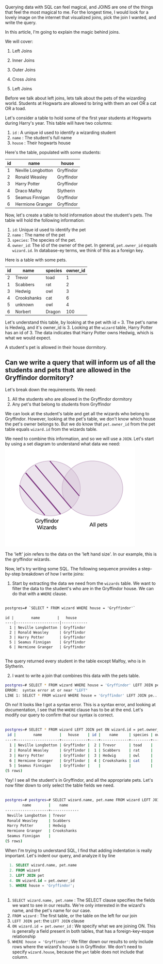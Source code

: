 Querying data with SQL can feel magical, and JOINS are one of the things that feel the most magical to me. For the longest time, I would look for a lovely image on the internet that visualized joins, pick the join I wanted, and write the query. 

In this article, I'm going to explain the magic behind joins. 

We will cover: 
1. Left Joins 
2. Inner Joins 
3. Outer Joins
4. Cross Joins 


1. Left Joins 

Before we talk about left joins, lets talk about the pets of the wizarding world. Students at Hogwarts are allowed to bring with them an owl OR a cat OR a toad. 

Let's consider a table to hold some of the first year students at Hogwarts during Harry's year. This table will have two columns: 
1. `id` : A unique id used to identify a wizarding student 
2. `name` : The student's full name 
3. `house` : Their hogwarts house 

Here's the table, populated with some students: 

 id |        name        |   house    
----|--------------------|------------
  1 | Neville Longbotton | Gryffindor
  2 | Ronald Weasley     | Gryffindor
  3 | Harry Potter       | Gryffindor
  4 | Draco Malfoy       | Slytherin
  5 | Seamus Finnigan    | Gryffindor
  6 | Hermione Granger   | Gryffindor
  
  Now, let's create a table to hold information about the student's pets. The table will hold the following information: 
  1. `id`: Unique id used to identify the pet 
  2. `name` : The name of the pet 
  3. `species`: The species of the pet. 
  4. `owner_id`: The id of the owner of the pet. In general, `pet.owner_id` equals `wizard.id`. In database-ey terms, we think of this as a foreign key. 
  
  Here is a table with some pets.
  
  id |    name     | species | owner_id 
----|-------------|---------|----------
  2 | Trevor      | toad    |        1
  1 | Scabbers    | rat     |        2
  3 | Hedwig      | owl     |        3
  4 | Crookshanks | cat     |        6
  5 | unknown      | owl     |        4
  6 | Norbert     | Dragon  |      100
  
  Let's understand this table, by looking at the pet with id = 3. The pet's name is Hedwig, and it's owner_id is 3. Looking at the `wizard` table, Harry Potter has an id of 3. The data indicates that Harry Potter owns Hedwig, which is what we would expect. 

A student's pet is allowed in their house dormitory. 

## Can we write a query that will inform us of all the students and pets that are allowed in the Gryffindor dormitory?

Let's break down the requirements. We need: 
1. All the students who are allowed in the Gryffindor dormitory
2. Any pet's that belong to students from Gryffindor

We can look at the student's table and get all the wizards who belong to Gryffindor. However, looking at the pet's table, we don't know which house the pet's owner belongs to. But we do know that `pet.owner_id` from the pet table equals `wizard.id` from the wizards table. 

  We need to combine this information, and so we will use a `JOIN`. Let's start by using a set diagram to understand what data we need: 
  ![Venn diagram for join](left_join2.png)
  
  The 'left' join refers to the data on the 'left hand size'. In our example, this is the gryffindor wizards. 

Now, let's try writing some SQL. The following sequence provides a step-by-step breakdown of how I write joins: 

1. Start by extracting the data we need from the `wizards` table. We want to filter the data to the student's who are in the Gryffindor house. We can do that with a `WHERE` clause. 

```postgres

postgres=# `SELECT * FROM wizard WHERE house = 'Gryffindor'` 

id |        name        |   house    
----|--------------------|------------
  1 | Neville Longbotton | Gryffindor
  2 | Ronald Weasley     | Gryffindor
  3 | Harry Potter       | Gryffindor
  5 | Seamus Finnigan    | Gryffindor
  6 | Hermione Granger   | Gryffindor
  
```
  
The query returned every student in the table except Malfoy, who is in Slytherin. 
  
2. I want to write a join that combines this data with the pets table. 

```sh 
postgres=# SELECT * FROM wizard WHERE house = 'Gryffindor' LEFT JOIN pet ON wizard.id = pet.owner_id;
ERROR:  syntax error at or near "LEFT"
LINE 1: SELECT * FROM wizard WHERE house = 'Gryffindor' LEFT JOIN pe...
```

Oh no! It looks like I got a syntax error. This is a syntax error, and looking at documentation, I see that the `WHERE` clause has to be at the end. Let's modify our query to confirm that our syntax is correct. 

```sh 

postgres=# SELECT * FROM wizard LEFT JOIN pet ON wizard.id = pet.owner_id WHERE house = 'Gryffindor'; 
 id |        name        |   house    | id |    name     | species | owner_id 
----+--------------------+------------+----+-------------+---------+----------
  1 | Neville Longbotton | Gryffindor |  2 | Trevor      | toad    |        1
  2 | Ronald Weasley     | Gryffindor |  1 | Scabbers    | rat     |        2
  3 | Harry Potter       | Gryffindor |  3 | Hedwig      | owl     |        3
  6 | Hermione Granger   | Gryffindor |  4 | Crookshanks | cat     |        6
  5 | Seamus Finnigan    | Gryffindor |    |             |         |         
(5 rows)
```

Yay! I see all the student's in Gryffindor, and all the appropriate pets. Let's now filter down to only select the table fields we need. 

```sh

postgres=# postgres=# SELECT wizard.name, pet.name FROM wizard LEFT JOIN pet ON wizard.id = pet.owner_id WHERE house = 'Gryffindor';
        name        |    name     
--------------------+-------------
 Neville Longbotton | Trevor
 Ronald Weasley     | Scabbers
 Harry Potter       | Hedwig
 Hermione Granger   | Crookshanks
 Seamus Finnigan    | 
(5 rows)

```
 
When I'm trying to understand SQL, I find that adding indentation is really important. Let's indent our query, and analyze it by line  
```sql  
  1. SELECT wizard.name, pet.name
  2. FROM wizard
  3. LEFT JOIN pet
  4. ON wizard.id = pet.owner_id
  5. WHERE house = 'Gryffindor';
  
```

1. `SELECT wizard.name, pet.name` : The SELECT clause specifies the fields we want to see in our results. We're only interested in the wizard's name, and the pet's name for our case. 
2. `FROM wizard` : The first table, or the table on the left for our join 
3. `LEFT JOIN pet`: the `LEFT JOIN` clause 
4. `ON wizard.id = pet.owner_id` : We specify what we are joining ON. This is generally a field present in both tables, that has a foreign-key-esque relationship 
5. `WHERE house = 'Gryffindor'`: We filter down our results to only include rows where the wizard's house is in Gryffindor. We don't need to specify `wizard.house`, because the `pet` table does not include that column.  
  
